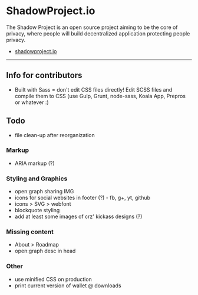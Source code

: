 # ShadowProject.io

The Shadow Project is an open source project aiming to be the core of privacy, where people will build decentralized application protecting people privacy.

* [shadowproject.io](http://shadowproject.io)

----

## Info for contributors

* Built with Sass = don't edit CSS files directly! Edit SCSS files and compile them to CSS (use Gulp, Grunt, node-sass, Koala App, Prepros or whatever :)

## Todo

* file clean-up after reorganization

### Markup

* ARIA markup (?)

### Styling and Graphics

* open:graph sharing IMG
* icons for social websites in footer (?) - fb, g+, yt, github
* icons > SVG > webfont
* blockquote styling
* add at least some images of crz' kickass designs (?)


### Missing content

* About > Roadmap
* open:graph desc in head


### Other

* use minified CSS on production
* print current version of wallet @ downloads
